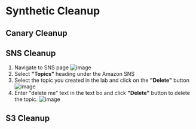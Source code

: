 # Synthetic Cleanup

## Canary Cleanup


## SNS Cleanup
1. Navigate to SNS page
   ![image](https://user-images.githubusercontent.com/59352356/216470456-b6d9e4e7-e80e-401a-bf52-7a6d9f0d7ec7.png)
2. Select **"Topics"** heading under the Amazon SNS
3. Select the topic you created in the lab and click on the **"Delete"** button
   ![image](https://user-images.githubusercontent.com/59352356/216470731-1cd2fd1e-78da-42bf-8b54-b895f3b7d05e.png)
4. Enter "delete me" text in the text bo and click **"Delete"** button to delete the topic.
   ![image](https://user-images.githubusercontent.com/59352356/216470883-229716cb-d2db-473a-ae1e-af4a2efab9b3.png)

## S3 Cleanup
